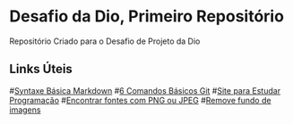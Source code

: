 # Desafio da Dio, Primeiro Repositório 
Repositório Criado para o Desafio de Projeto da Dio

## Links Úteis 
#[Syntaxe Básica Markdown](https://www.markdownguide.org/basic-syntax/)
#[6 Comandos Básicos Git](https://www.digitalhouse.com/br/blog/principais-comandos-git/)
#[Site para Estudar Programação](https://www.dio.me/)
#[Encontrar fontes com PNG ou JPEG](https://www.myfonts.com/WhatTheFont/)
#[Remove fundo de imagens](https://www.remove.bg/)
